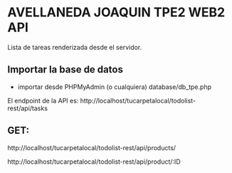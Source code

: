 # AVELLANEDA JOAQUIN TPE2 WEB2 API
Lista de tareas renderizada desde el servidor.

## Importar la base de datos
- importar desde PHPMyAdmin (o cualquiera) database/db_tpe.php

El endpoint de la API es: http://localhost/tucarpetalocal/todolist-rest/api/tasks


## GET: 
http://localhost/tucarpetalocal/todolist-rest/api/products/


http://localhost/tucarpetalocal/todolist-rest/api/product/:ID